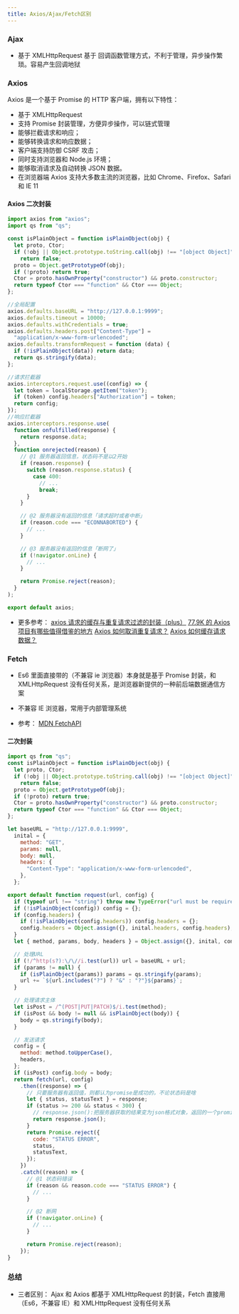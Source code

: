 ```yaml
---
title: Axios/Ajax/Fetch区别
---
```


### Ajax

- 基于 XMLHttpRequest
  基于 回调函数管理方式，不利于管理，异步操作繁琐。容易产生回调地狱

### Axios

Axios 是一个基于 Promise 的 HTTP 客户端，拥有以下特性：

- 基于 XMLHttpRequest
- 支持 Promise 封装管理，方便异步操作，可以链式管理
- 能够拦截请求和响应；
- 能够转换请求和响应数据；
- 客户端支持防御 CSRF 攻击；
- 同时支持浏览器和 Node.js 环境；
- 能够取消请求及自动转换 JSON 数据。
- 在浏览器端 Axios 支持大多数主流的浏览器，比如 Chrome、Firefox、Safari 和 IE 11

#### Axios 二次封装

```js
import axios from "axios";
import qs from "qs";

const isPlainObject = function isPlainObject(obj) {
  let proto, Ctor;
  if (!obj || Object.prototype.toString.call(obj) !== "[object Object]")
    return false;
  proto = Object.getPrototypeOf(obj);
  if (!proto) return true;
  Ctor = proto.hasOwnProperty("constructor") && proto.constructor;
  return typeof Ctor === "function" && Ctor === Object;
};

//全局配置
axios.defaults.baseURL = "http://127.0.0.1:9999";
axios.defaults.timeout = 10000;
axios.defaults.withCredentials = true;
axios.defaults.headers.post["Content-Type"] =
  "application/x-www-form-urlencoded";
axios.defaults.transformRequest = function (data) {
  if (!isPlainObject(data)) return data;
  return qs.stringify(data);
};

//请求拦截器
axios.interceptors.request.use((config) => {
  let token = localStorage.getItem("token");
  if (token) config.headers["Authorization"] = token;
  return config;
});
//响应拦截器
axios.interceptors.response.use(
  function onfulfilled(response) {
    return response.data;
  },
  function onrejected(reason) {
    // @1 服务器返回信息，状态码不是以2开始
    if (reason.response) {
      switch (reason.response.status) {
        case 400:
          // ...
          break;
      }
    }

    // @2 服务器没有返回的信息「请求超时或者中断」
    if (reason.code === "ECONNABORTED") {
      // ...
    }

    // @3 服务器没有返回的信息「断网了」
    if (!navigator.onLine) {
      // ...
    }

    return Promise.reject(reason);
  }
);

export default axios;
```

- 更多参考：
  [axios 请求的缓存与重复请求过滤的封装（plus）](https://juejin.cn/post/6844904167840940040)
  [77.9K 的 Axios 项目有哪些值得借鉴的地方](https://mp.weixin.qq.com/s?__biz=MzI2MjcxNTQ0Nw==&mid=2247486544&idx=1&sn=70b610d286d1ecd44b53a1f128a3669f&scene=21#wechat_redirect)
  [Axios 如何取消重复请求？](https://mp.weixin.qq.com/s/By-iXlONjSZLKFG2Xd7rpg)
  [Axios 如何缓存请求数据？](https://mp.weixin.qq.com/s/jdMdnaT5ZvXWEohtIom6WA)

### Fetch

- Es6 里面直接带的（不兼容 ie 浏览器）本身就是基于 Promise 封装，和 XMLHttpRequest 没有任何关系，是浏览器新提供的一种前后端数据通信方案

- 不兼容 IE 浏览器，常用于内部管理系统
- 参考：
  [MDN FetchAPI](https://developer.mozilla.org/zh-CN/docs/Web/API/Fetch_API)

#### 二次封装

```js
import qs from "qs";
const isPlainObject = function isPlainObject(obj) {
  let proto, Ctor;
  if (!obj || Object.prototype.toString.call(obj) !== "[object Object]")
    return false;
  proto = Object.getPrototypeOf(obj);
  if (!proto) return true;
  Ctor = proto.hasOwnProperty("constructor") && proto.constructor;
  return typeof Ctor === "function" && Ctor === Object;
};

let baseURL = "http://127.0.0.1:9999",
  inital = {
    method: "GET",
    params: null,
    body: null,
    headers: {
      "Content-Type": "application/x-www-form-urlencoded",
    },
  };

export default function request(url, config) {
  if (typeof url !== "string") throw new TypeError("url must be required!");
  if (!isPlainObject(config)) config = {};
  if (config.headers) {
    if (!isPlainObject(config.headers)) config.headers = {};
    config.headers = Object.assign({}, inital.headers, config.headers);
  }
  let { method, params, body, headers } = Object.assign({}, inital, config);

  // 处理URL
  if (!/^http(s?):\/\//i.test(url)) url = baseURL + url;
  if (params != null) {
    if (isPlainObject(params)) params = qs.stringify(params);
    url += `${url.includes("?") ? "&" : "?"}${params}`;
  }

  // 处理请求主体
  let isPost = /^(POST|PUT|PATCH)$/i.test(method);
  if (isPost && body != null && isPlainObject(body)) {
    body = qs.stringify(body);
  }

  // 发送请求
  config = {
    method: method.toUpperCase(),
    headers,
  };
  if (isPost) config.body = body;
  return fetch(url, config)
    .then((response) => {
      // 只要服务器有返回值，则都认为promise是成功的，不论状态码是啥
      let { status, statusText } = response;
      if (status >= 200 && status < 300) {
        // response.json():把服务器获取的结果变为json格式对象，返回的一个promise实例
        return response.json();
      }
      return Promise.reject({
        code: "STATUS ERROR",
        status,
        statusText,
      });
    })
    .catch((reason) => {
      // @1 状态码错误
      if (reason && reason.code === "STATUS ERROR") {
        // ...
      }

      // @2 断网
      if (!navigator.onLine) {
        // ...
      }

      return Promise.reject(reason);
    });
}
```

### 总结

- 三者区别：
  Ajax 和 Axios 都基于 XMLHttpRequest 的封装，Fetch 直接用（Es6，不兼容 IE）和 XMLHttpRequest 没有任何关系
